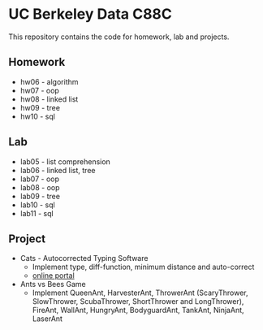 # UC Berkeley Data C88C

This repository contains the code for homework, lab and projects.

## Homework

* hw06 - algorithm
* hw07 - oop
* hw08 - linked list
* hw09 - tree
* hw10 - sql

## Lab

* lab05 - list comprehension
* lab06 - linked list, tree
* lab07 - oop
* lab08 - oop
* lab09 - tree
* lab10 - sql
* lab11 - sql


## Project

* Cats - Autocorrected Typing Software
  * Implement type, diff-function, minimum distance and auto-correct
  * [online portal](https://cats.cs61a.org/)
* Ants vs Bees Game
  * Implement QueenAnt, HarvesterAnt, ThrowerAnt (ScaryThrower, SlowThrower, ScubaThrower, ShortThrower and LongThrower), FireAnt, WallAnt, HungryAnt, BodyguardAnt, TankAnt, NinjaAnt, LaserAnt

